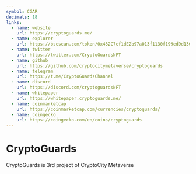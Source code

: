 ```yaml
---
symbol: CGAR
decimals: 18
links:
  - name: website
    url: https://cryptoguards.me/
  - name: explorer
    url: https://bscscan.com/token/0x432C7cf1dE2b97a013f1130f199ed9d1363215BA
  - name: twitter
    url: https://twitter.com/CryptoGuardsNFT
  - name: github
    url: https://github.com/cryptocitymetaverse/cryptoguards
  - name: telegram
    url: https://t.me/CryptoGuardsChannel
  - name: discord
    url: https://discord.com/cryptoguardsNFT
  - name: whitepaper
    url: https://whitepaper.cryptoguards.me/
  - name: coinmarketcap
    url: https://coinmarketcap.com/currencies/cryptoguards/
  - name: coingecko
    url: https://coingecko.com/en/coins/cryptoguards
---
```


# CryptoGuards

CryptoGuards is 3rd project of CryptoCity Metaverse
